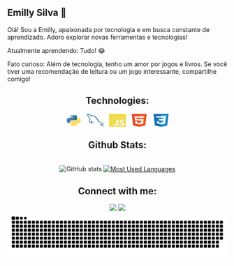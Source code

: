 ## Emilly Silva 🌸
Olá! Sou a Emilly, apaixonada por tecnologia e em busca constante de aprendizado. Adoro explorar novas ferramentas e tecnologias!

Atualmente aprendendo: Tudo! 😂

Fato curioso: Além de tecnologia, tenho um amor por jogos e livros. Se você tiver uma recomendação de leitura ou um jogo interessante, compartilhe comigo!

 <div style="text-align: center;" align="center">

## Technologies:

 <div style="text-align: center;" align="center">
<div style="display: flex; flex-wrap: wrap; gap: 10px; align-items: center; justify-content: center;">
  <img align="center" alt="luna-Python" height="30" width="40" src="https://raw.githubusercontent.com/devicons/devicon/master/icons/python/python-original.svg">
  <img align="center" alt="luna-MySQL" height="30" width="40" src="https://raw.githubusercontent.com/devicons/devicon/master/icons/mysql/mysql-original.svg">
  <img align="center" alt="luna-JavaScript" height="30" width="40" src="https://raw.githubusercontent.com/devicons/devicon/master/icons/javascript/javascript-plain.svg">
  <img align="center" alt="luna-HTML" height="30" width="40" src="https://raw.githubusercontent.com/devicons/devicon/master/icons/html5/html5-original.svg">
  <img align="center" alt="luna-CSS" height="30" width="40" src="https://raw.githubusercontent.com/devicons/devicon/master/icons/css3/css3-original.svg">
</div>

## Github Stats:

  <div style="text-align: center;" align="center">
  <br>
  <img src="https://github-readme-stats-git-masterrstaa-rickstaa.vercel.app/api?username=bolunaxoy&hide_title=true&show_icons=true&include_all_commits=false&count_private=true&line_height=25&hide=issues&bg_color=000&title_color=FF00F6&text_color=FFF&border_radius=3&border_color=36123c&icon_color=FF00F6&theme=jolly" alt="GitHub stats">

  <a href="https://github.com/bolunaxoy/github-readme-stats">
    <img src="https://github-readme-stats-git-masterrstaa-rickstaa.vercel.app/api/top-langs/?username=mari4souza&line_height=10&card_width=290&layout=compact&hide_title=false&count_private=true&langs_count=4&show_icons=true&title_color=FF00F6&hide=html,css&bg_color=000&text_color=8B8B8B&border_radius=3&border_color=561760&count_private=true" alt="Most Used Languages">
  </a>
</div>


</div>


## Connect with me:

<div> <a href="mailto:emyyagami5@gmail.com"><img src="https://img.shields.io/badge/-Gmail-%23333?style=for-the-badge&logo=gmail&logoColor=white" target="_blank"></a> <a href="https://www.linkedin.com/in/emilly-silva-645270202" target="_blank"><img src="https://img.shields.io/badge/-LinkedIn-%230077B5?style=for-the-badge&logo=linkedin&logoColor=white" target="_blank"></a> </div>

<picture align="center">
  <source media="(prefers-color-scheme: dark)" srcset="https://raw.githubusercontent.com/bolunaxoy/bolunaxoy/output/github-contribution-grid-snake-dark.svg">
  <source media="(prefers-color-scheme: light)" srcset="https://raw.githubusercontent.com/bolunaxoy/bolunaxoy/output/github-contribution-grid-snake-dark.svg">
  <img align="center" alt="github contribution grid snake animation" src="https://raw.githubusercontent.com/bolunaxoy/bolunaxoy/output/github-contribution-grid-snake.svg">
</picture>

